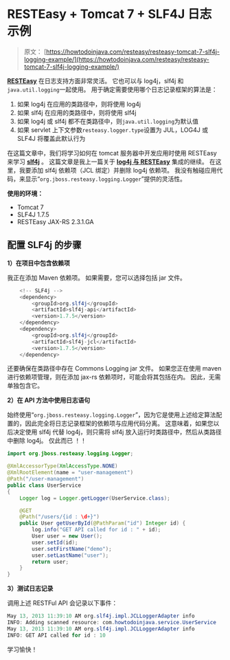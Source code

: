 # RESTEasy + Tomcat 7 + SLF4J 日志示例

> 原文： [https://howtodoinjava.com/resteasy/resteasy-tomcat-7-slf4j-logging-example/](https://howtodoinjava.com/resteasy/resteasy-tomcat-7-slf4j-logging-example/)

[**RESTEasy**](//howtodoinjava.com/restful-web-service/ "Resteasy tutorials") 在日志支持方面非常灵活。 它也可以与 log4j，slf4j 和`java.util.logging`一起使用。 用于确定需要使用哪个日志记录框架的算法是：

1.  如果 log4j 在应用的类路径中，则将使用 log4j
2.  如果 slf4j 在应用的类路径中，则将使用 slf4j
3.  如果 log4j 或 slf4j 都不在类路径中，则`java.util.logging`为默认值
4.  如果 servlet 上下文参数`resteasy.logger.type`设置为 JUL，LOG4J 或 SLF4J 将覆盖此默认行为

在这篇文章中，我们将学习如何在 tomcat 服务器中开发应用时使用 RESTEasy 来学习 [**slf4j**](http://www.slf4j.org/) 。 这篇文章是我上一篇关于 [**log4j 与 RESTEasy**](//howtodoinjava.com/log4j/resteasy-tomcat-7-log4j-logging-example/ "RESTEasy + Tomcat 7 + Log4j logging example") 集成的继续。 在这里，我要添加 slf4j 依赖项（JCL 绑定）并删除 log4j 依赖项。 我没有触碰应用代码，来显示“`org.jboss.resteasy.logging.Logger`”提供的灵活性。

**使用的环境：**

*   Tomcat 7
*   SLF4J 1.7.5
*   RESTEasy JAX-RS 2.3.1.GA

## **配置 SLF4j** 的步骤

**1）在项目中包含依赖项**

我正在添加 Maven 依赖项。 如果需要，您可以选择包括 jar 文件。

```java
	<!-- SLF4j -->
	<dependency>
		<groupId>org.slf4j</groupId>
		<artifactId>slf4j-api</artifactId>
		<version>1.7.5</version>
	</dependency> 
	<dependency>
		<groupId>org.slf4j</groupId>
		<artifactId>slf4j-jcl</artifactId>
		<version>1.7.5</version>
	</dependency>

```

还要确保在类路径中存在 Commons Logging jar 文件。 如果您正在使用 maven 进行依赖项管理，则在添加 jax-rs 依赖项时，可能会将其包括在内。 因此，无需单独包含它。

**2）在 API 方法中使用日志语句**

始终使用“`org.jboss.resteasy.logging.Logger`”，因为它是使用上述给定算法配置的，因此完全将日志记录框架的依赖项与应用代码分离。 这意味着，如果您以后决定使用 slf4j 代替 log4j，则只需将 slf4j 放入运行时类路径中，然后从类路径中删除 log4j。 仅此而已 ！！

```java
import org.jboss.resteasy.logging.Logger;

@XmlAccessorType(XmlAccessType.NONE)
@XmlRootElement(name = "user-management")
@Path("/user-management")
public class UserService 
{
	Logger log = Logger.getLogger(UserService.class); 

	@GET
    @Path("/users/{id : \d+}")
    public User getUserById(@PathParam("id") Integer id) {
    	log.info("GET API called for id : " + id);
        User user = new User();
        user.setId(id);
        user.setFirstName("demo");
        user.setLastName("user");
        return user;
    }
}

```

**3）测试日志记录**

调用上述 RESTFul API 会记录以下事件：

```java
May 13, 2013 11:39:10 AM org.slf4j.impl.JCLLoggerAdapter info
INFO: Adding scanned resource: com.howtodoinjava.service.UserService
May 13, 2013 11:39:10 AM org.slf4j.impl.JCLLoggerAdapter info
INFO: GET API called for id : 10

```

学习愉快！